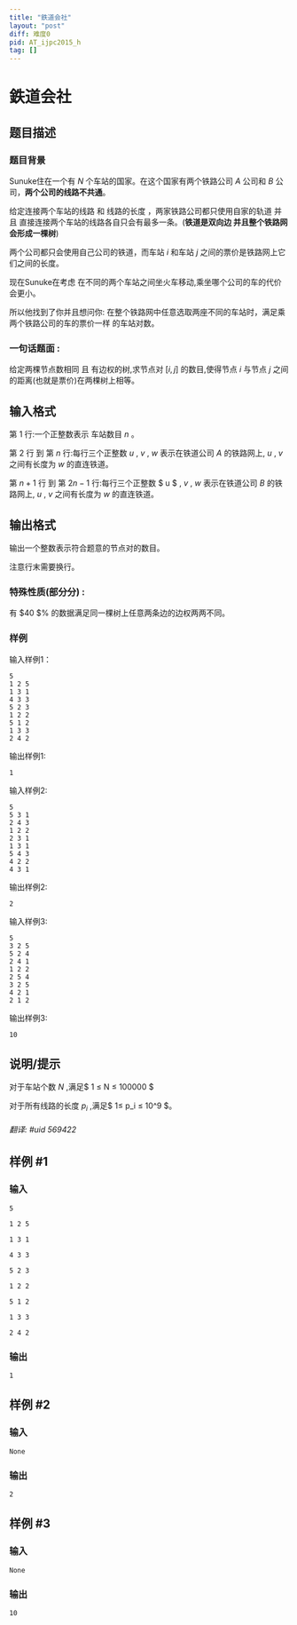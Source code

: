 ```yaml
---
title: "鉄道会社"
layout: "post"
diff: 难度0
pid: AT_ijpc2015_h
tag: []
---
```


# 鉄道会社

## 题目描述

### 题目背景

Sunuke住在一个有 $N$ 个车站的国家。在这个国家有两个铁路公司 $A$ 公司和 $B$ 公司，**两个公司的线路不共通**。 

给定连接两个车站的线路 和 线路的长度 ，两家铁路公司都只使用自家的轨道 并且 直接连接两个车站的线路各自只会有最多一条。(**铁道是双向边 并且整个铁路网会形成一棵树**)

两个公司都只会使用自己公司的铁道，而车站 $i$ 和车站 $j$ 之间的票价是铁路网上它们之间的长度。

现在Sunuke在考虑 在不同的两个车站之间坐火车移动,乘坐哪个公司的车的代价会更小。 

所以他找到了你并且想问你: 在整个铁路网中任意选取两座不同的车站时，满足乘两个铁路公司的车的票价一样 的车站对数。

 ### 一句话题面 :
 给定两棵节点数相同 且 有边权的树,求节点对 [$i,j$] 的数目,使得节点 $i$ 与节点 $j$ 之间的距离(也就是票价)在两棵树上相等。

## 输入格式

第 $1$ 行:一个正整数表示 车站数目 $n$ 。

第 $2$ 行 到 第 $n$ 行:每行三个正整数 $u$ , $v$ , $w$ 表示在铁道公司 $A$ 的铁路网上,  $u$ , $v$ 之间有长度为 $w$ 的直连铁道。

第 $n+1$ 行 到 第 $2n-1$ 行:每行三个正整数 $ u $ , $v$ , $w$  表示在铁道公司 $B$ 的铁路网上,   $u$ , $v$ 之间有长度为 $w$ 的直连铁道。

## 输出格式

输出一个整数表示符合题意的节点对的数目。
 
注意行末需要换行。


### 特殊性质(部分分) : 
有 $40 $% 的数据满足同一棵树上任意两条边的边权两两不同。


### 样例
输入样例1：
```
5
1 2 5
1 3 1
4 3 3
5 2 3
1 2 2
5 1 2
1 3 3
2 4 2
```

输出样例1:
```
1
```

输入样例2:
```
5
5 3 1
2 4 3
1 2 2
2 3 1
1 3 1
5 4 3
4 2 2
4 3 1
```
输出样例2:
```
2
```

输入样例3:
```
5
3 2 5
5 2 4
2 4 1
1 2 2
2 5 4
3 2 5
4 2 1
2 1 2
```
输出样例3:
```
10
```

## 说明/提示

对于车站个数 $N$ ,满足$ 1 ≤ N ≤ 100000 $

对于所有线路的长度 $p_i$ ,满足$ 1≤ p_i ≤ 10^9 $。

###### 翻译: #uid 569422

## 样例 #1

### 输入

```
5
1 2 5
1 3 1
4 3 3
5 2 3
1 2 2
5 1 2
1 3 3
2 4 2
```

### 输出

```
1
```

## 样例 #2

### 输入

```
None
```

### 输出

```
2
```

## 样例 #3

### 输入

```
None
```

### 输出

```
10
```


